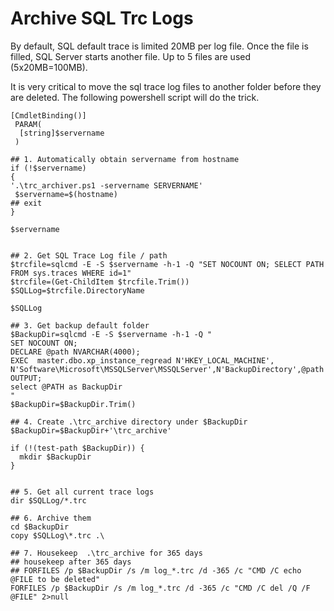 # Archive SQL Trc Logs

By default, SQL default trace is limited 20MB per log file. Once the file is filled, SQL Server starts another file. Up to 5 files are used (5x20MB=100MB).

It is very critical to move the sql trace log files to another folder before they are deleted. The following powershell script will do the trick.

```
[CmdletBinding()]   
 PARAM(
  [string]$servername
 ) 

## 1. Automatically obtain servername from hostname
if (!$servername)
{
'.\trc_archiver.ps1 -servername SERVERNAME'  
 $servername=$(hostname)
## exit
}

$servername


## 2. Get SQL Trace Log file / path
$trcfile=sqlcmd -E -S $servername -h-1 -Q "SET NOCOUNT ON; SELECT PATH FROM sys.traces WHERE id=1"
$trcfile=(Get-ChildItem $trcfile.Trim())
$SQLLog=$trcfile.DirectoryName

$SQLLog

## 3. Get backup default folder
$BackupDir=sqlcmd -E -S $servername -h-1 -Q "
SET NOCOUNT ON;
DECLARE @path NVARCHAR(4000);
EXEC  master.dbo.xp_instance_regread N'HKEY_LOCAL_MACHINE', N'Software\Microsoft\MSSQLServer\MSSQLServer',N'BackupDirectory',@path OUTPUT;
select @PATH as BackupDir
"
$BackupDir=$BackupDir.Trim()

## 4. Create .\trc_archive directory under $BackupDir
$BackupDir=$BackupDir+'\trc_archive'

if (!(test-path $BackupDir)) {
  mkdir $BackupDir
}


## 5. Get all current trace logs  
dir $SQLLog/*.trc

## 6. Archive them
cd $BackupDir
copy $SQLLog\*.trc .\

## 7. Housekeep  .\trc_archive for 365 days
## housekeep after 365 days
## FORFILES /p $BackupDir /s /m log_*.trc /d -365 /c "CMD /C echo @FILE to be deleted"
FORFILES /p $BackupDir /s /m log_*.trc /d -365 /c "CMD /C del /Q /F @FILE" 2>null 
```